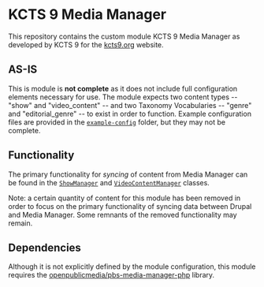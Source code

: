 # KCTS 9 Media Manager

This repository contains the custom module KCTS 9 Media Manager as developed by
KCTS 9 for the [kcts9.org](https://www.kcts9.org) website.

## AS-IS

This is module is **not complete** as it does not include full configuration
elements necessary for use. The module expects two content types -- "show" and 
"video_content" -- and two Taxonomy Vocabularies -- "genre" and
"editorial_genre" -- to exist in order to function. Example configuration files
are provided in the [`example-config`](example-config) folder, but they may not
be complete.

## Functionality

The primary functionality for _syncing_ of content from Media Manager can be
found in the [`ShowManager`](src/ShowManager.php) and 
[`VideoContentManager`](src/VideoContentManager.php) classes.

Note: a certain quantity of content for this module has been removed in order to
focus on the primary functionality of syncing data between Drupal and Media
Manager. Some remnants of the removed functionality may remain.

## Dependencies

Although it is not explicitly defined by the module configuration, this module
requires the [openpublicmedia/pbs-media-manager-php](https://packagist.org/packages/openpublicmedia/pbs-media-manager-php)
library.
